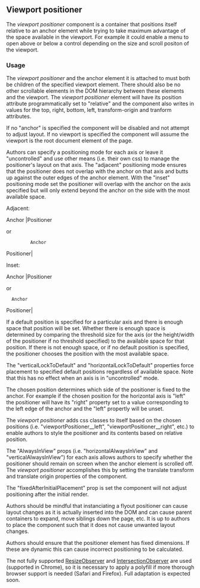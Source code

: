 ## Viewport positioner

The *viewport positioner* component is a container that positions itself relative to an anchor element while trying to take maximum advantage of the space available in the viewport.  For example it could enable a menu to open above or below a control depending on the size and scroll positon of the viewport.

### Usage

The *viewport positioner* and the anchor element it is attached to must both be children of the specified viewport element. There should also be no other scrollable elements in the DOM hierarchy between these elements and the viewport.  The *viewport positioner* element will have its position attribute programmatically set to "relative" and the component also writes in values for the top, right, bottom, left, transform-origin and tranform attributes. 

If no "anchor" is specified the component will be disabled and not attempt to adjust layout. If no viewport is specified the component will assume the viewport is the root document element of the page.

Authors can specify a positioning mode for each axis or leave it "uncontrolled" and use other means (i.e. their own css) to manage the positioner's layout on that axis.  The "adjacent" positioning mode ensures that the positioner does not overlap with the anchor on that axis and butts up against the outer edges of the anchor element.  With the "inset" positioning mode set the positioner will overlap with the anchor on the axis specified but will only extend beyond the anchor on the side with the most available space.

Adjacent:

Anchor
       |Positioner

 or

             Anchor
 Positioner|

Inset:

 Anchor
 |Positioner

 or 

      Anchor
 Positioner|
 
 If a default position is specified for a particular axis and there is enough space that position will be set.  Whether there is enough space is determined by comparing the threshold size for the axis (or the height/width of the positioner if no threshold specified) to the available space for that position. If there is not enough space, or if no default position is specified, the positioner chooses the position with the most available space.

 The "verticalLockToDefault" and "horizontalLockToDefault" properties force placement to specified default positions regardless of available space.  Note that this has no effect when an axis is in "uncontrolled" mode.

The chosen position determines which side of the positioner is fixed to the anchor.  For example if the chosen position for the horizontal axis is "left" the positioner will have its "right" property set to a value corresponding to the left edge of the anchor and the "left" propertly will be unset.

The *viewport positioner* adds css classes to itself based on the chosen positions (i.e. "viewportPositioner__left", "viewportPositioner__right", etc.) to enable authors to style the positioner and its contents based on relative position.

The "AlwaysInView" props (i.e. "horizontalAlwaysInView" and "verticalAlwaysInView") for each axis allows authors to specify whether the positioner should remain on screen when the anchor element is scrolled off.  The *viewport positioner* accomplishes this by setting the translate transform and translate origin properties of the component.

The "fixedAfterInitialPlacement" prop is set the component will not adjust positioning after the initial render.

Authors should be mindful that instanciating a flyout positioner can cause layout changes as it is actually inserted into the DOM and can cause parent containers to expand, move siblings down the page, etc.  It is up to authors to place the component such that it does not cause unwanted layout changes.  

Authors should ensure that the positioner element has fixed dimensions. If these are dynamic this can cause incorrect positioning to be calculated.   

The not fully supported [ResizeObserver](https://developers.google.com/web/updates/2016/10/resizeobserver) and [IntersectionObserver](https://developers.google.com/web/updates/2016/04/intersectionobserver) are used (supported in Chrome), so it is necessary to apply a polyfill if more thorough browser support is needed (Safari and Firefox). Full adaptation is expected soon.




